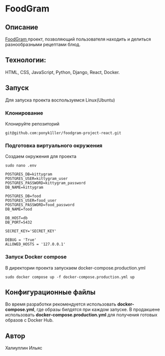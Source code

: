# FoodGram
## Описание
<a href='https://myfoodgramproject.ddns.net'> FoodGram </a> проект, позволяющий пользователя находить и делиться разнообразными рецептами блюд. 

## Технологии:
HTML, CSS, JavaScript, Python, Django, React, Docker.

## Запуcк
Для запуска проекта воспользуемся Linux(Ubuntu)
### Клонирование
Клонируйте репозиторий
```
git@github.com:ponyk1ller/foodgram-project-react.git
```
### Подготовка виртуального окружения
Создаем окружения для проекта
```
sudo nano .env
```
```
POSTGRES_DB=kittygram
POSTGRES_USER=kittygram_user
POSTGRES_PASSWORD=kittygram_password
DB_NAME=kittygram

POSTGRES_DB=food
POSTGRES_USER=food_user
POSTGRES_PASSWORD=food_password
DB_NAME=food

DB_HOST=db
DB_PORT=5432

SECRET_KEY='SECRET_KEY'

DEBUG = 'True'
ALLOWED_HOSTS = '127.0.0.1'

```
### Запуск Docker compose 
В директории проекта запускаем docker-compose.production.yml
```
sudo docker compose up -f docker-compose.production.yml up
```
## Конфигурационные файлы
Во время разработки рекомендуется использовать <strong>docker-compose.yml</strong>, где образы билдятся при каждом запуске.
В продакшене использовать <strong>docker-compose.production.yml</strong> для получения готовых образов с Docker Hub.



## Автор
Халиуллин Ильяс
